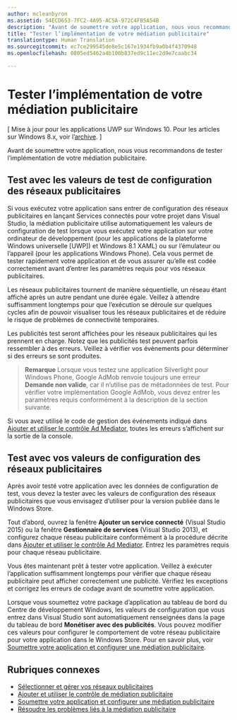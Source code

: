 ```yaml
---
author: mcleanbyron
ms.assetid: 54ECD653-7FC2-4A95-AC5A-972C4FB5A54B
description: "Avant de soumettre votre application, nous vous recommandons de tester l’implémentation de votre médiation publicitaire."
title: "Tester l’implémentation de votre médiation publicitaire"
translationtype: Human Translation
ms.sourcegitcommit: ec7ce299545de8e5c167e1934fb9a0b4f4370948
ms.openlocfilehash: 0805ed5462a4b100b837ed9c11ec2d9e7caabc34

---
```


# Tester l’implémentation de votre médiation publicitaire


\[ Mise à jour pour les applications UWP sur Windows 10. Pour les articles sur Windows 8.x, voir l’[archive](http://go.microsoft.com/fwlink/p/?linkid=619132). \]

Avant de soumettre votre application, nous vous recommandons de tester l’implémentation de votre médiation publicitaire.

## Test avec les valeurs de test de configuration des réseaux publicitaires


Si vous exécutez votre application sans entrer de configuration des réseaux publicitaires en lançant Services connectés pour votre projet dans Visual Studio, la médiation publicitaire utilise automatiquement les valeurs de configuration de test lorsque vous exécutez votre application sur votre ordinateur de développement (pour les applications de la plateforme Windows universelle \[UWP\]) et Windows 8.1 XAML) ou sur l’émulateur ou l’appareil (pour les applications Windows Phone). Cela vous permet de tester rapidement votre application et de vous assurer qu’elle est codée correctement avant d’entrer les paramètres requis pour vos réseaux publicitaires.

Les réseaux publicitaires tournent de manière séquentielle, un réseau étant affiché après un autre pendant une durée égale. Veillez à attendre suffisamment longtemps pour que l’exécution se déroule sur quelques cycles afin de pouvoir visualiser tous les réseaux publicitaires et de réduire le risque de problèmes de connectivité temporaires.

Les publicités test seront affichées pour les réseaux publicitaires qui les prennent en charge. Notez que les publicités test peuvent parfois ressembler à des erreurs. Veillez à vérifier vos événements pour déterminer si des erreurs se sont produites.

> **Remarque** Lorsque vous testez une application Silverlight pour Windows Phone, Google AdMob renvoie toujours une erreur **Demande non valide**, car il n’utilise pas de métadonnées de test. Pour vérifier votre implémentation Google AdMob, vous devez entrer les paramètres requis conformément à la description de la section suivante.

 

Si vous avez utilisé le code de gestion des événements indiqué dans [Ajouter et utiliser le contrôle Ad Mediator](add-and-use-the-ad-mediator-control.md), toutes les erreurs s’affichent sur la sortie de la console.

## Test avec vos valeurs de configuration des réseaux publicitaires


Après avoir testé votre application avec les données de configuration de test, vous devez la tester avec les valeurs de configuration des réseaux publicitaires que vous envisagez d’utiliser pour la version publiée dans le Windows Store.

Tout d’abord, ouvrez la fenêtre **Ajouter un service connecté** (Visual Studio 2015) ou la fenêtre **Gestionnaire de services** (Visual Studio 2013), et configurez chaque réseau publicitaire conformément à la procédure décrite dans [Ajouter et utiliser le contrôle Ad Mediator](add-and-use-the-ad-mediator-control.md). Entrez les paramètres requis pour chaque réseau publicitaire.

Vous êtes maintenant prêt à tester votre application. Veillez à exécuter l’application suffisamment longtemps pour vérifier que chaque réseau publicitaire peut afficher correctement une publicité. Vérifiez les exceptions et corrigez les erreurs de codage avant de soumettre votre application.

Lorsque vous soumettez votre package d’application au tableau de bord du Centre de développement Windows, les valeurs de configuration que vous entrez dans Visual Studio sont automatiquement renseignées dans la page du tableau de bord **Monétiser avec des publicités**. Vous pouvez modifier ces valeurs pour configurer le comportement de votre réseau publicitaire pour votre application dans le Windows Store. Pour en savoir plus, voir [Soumettre votre application et configurer une médiation publicitaire](submit-your-app-and-configure-ad-mediation.md).

## Rubriques connexes

* [Sélectionner et gérer vos réseaux publicitaires](select-and-manage-your-ad-networks.md)
* [Ajouter et utiliser le contrôle de médiation publicitaire](add-and-use-the-ad-mediator-control.md)
* [Soumettre votre application et configurer une médiation publicitaire](submit-your-app-and-configure-ad-mediation.md)
* [Résoudre les problèmes liés à la médiation publicitaire](troubleshoot-ad-mediation.md)
 

 



<!--HONumber=Jun16_HO4-->


